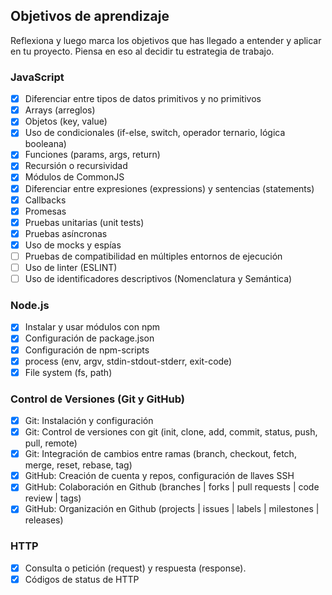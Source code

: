## Objetivos de aprendizaje

Reflexiona y luego marca los objetivos que has llegado a entender y aplicar en tu proyecto. Piensa en eso al decidir tu estrategia de trabajo.

### JavaScript

- [x] Diferenciar entre tipos de datos primitivos y no primitivos
- [x] Arrays (arreglos)
- [x] Objetos (key, value)
- [x] Uso de condicionales (if-else, switch, operador ternario, lógica booleana)
- [x] Funciones (params, args, return)
- [x] Recursión o recursividad
- [x] Módulos de CommonJS
- [x] Diferenciar entre expresiones (expressions) y sentencias (statements)
- [x] Callbacks
- [x] Promesas
- [x] Pruebas unitarias (unit tests)
- [x] Pruebas asíncronas
- [x] Uso de mocks y espías
- [ ] Pruebas de compatibilidad en múltiples entornos de ejecución
- [ ] Uso de linter (ESLINT)
- [ ] Uso de identificadores descriptivos (Nomenclatura y Semántica)

### Node.js

- [x] Instalar y usar módulos con npm
- [x] Configuración de package.json
- [x] Configuración de npm-scripts
- [x] process (env, argv, stdin-stdout-stderr, exit-code)
- [x] File system (fs, path)

### Control de Versiones (Git y GitHub)

- [x] Git: Instalación y configuración
- [x] Git: Control de versiones con git (init, clone, add, commit, status, push, pull, remote)
- [x] Git: Integración de cambios entre ramas (branch, checkout, fetch, merge, reset, rebase, tag)
- [x] GitHub: Creación de cuenta y repos, configuración de llaves SSH
- [x] GitHub: Colaboración en Github (branches | forks | pull requests | code review | tags)
- [x] GitHub: Organización en Github (projects | issues | labels | milestones | releases)

### HTTP

- [x] Consulta o petición (request) y respuesta (response).
- [x] Códigos de status de HTTP
